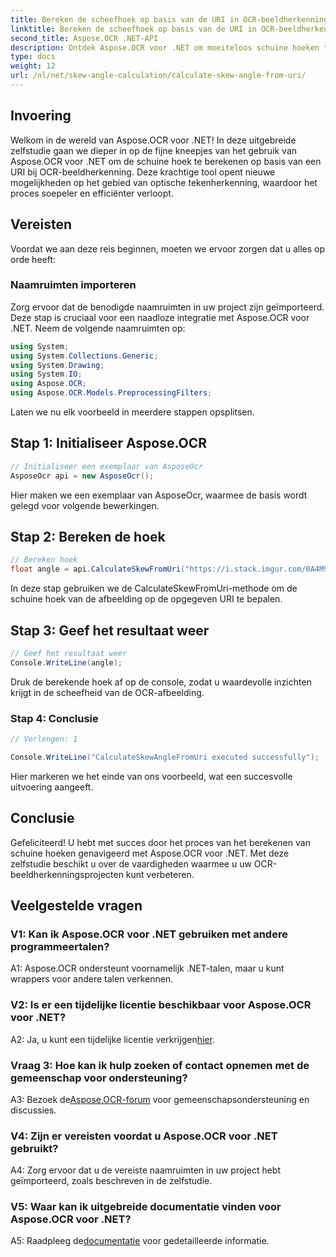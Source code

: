 ```yaml
---
title: Bereken de scheefhoek op basis van de URI in OCR-beeldherkenning
linktitle: Bereken de scheefhoek op basis van de URI in OCR-beeldherkenning
second_title: Aspose.OCR .NET-API
description: Ontdek Aspose.OCR voor .NET om moeiteloos schuine hoeken te berekenen bij OCR-beeldherkenning. Verbeter uw projecten met precisie en efficiëntie.
type: docs
weight: 12
url: /nl/net/skew-angle-calculation/calculate-skew-angle-from-uri/
---
```

## Invoering

Welkom in de wereld van Aspose.OCR voor .NET! In deze uitgebreide zelfstudie gaan we dieper in op de fijne kneepjes van het gebruik van Aspose.OCR voor .NET om de schuine hoek te berekenen op basis van een URI bij OCR-beeldherkenning. Deze krachtige tool opent nieuwe mogelijkheden op het gebied van optische tekenherkenning, waardoor het proces soepeler en efficiënter verloopt.

## Vereisten

Voordat we aan deze reis beginnen, moeten we ervoor zorgen dat u alles op orde heeft:

### Naamruimten importeren

Zorg ervoor dat de benodigde naamruimten in uw project zijn geïmporteerd. Deze stap is cruciaal voor een naadloze integratie met Aspose.OCR voor .NET. Neem de volgende naamruimten op:

```csharp
using System;
using System.Collections.Generic;
using System.Drawing;
using System.IO;
using Aspose.OCR;
using Aspose.OCR.Models.PreprocessingFilters;
```

Laten we nu elk voorbeeld in meerdere stappen opsplitsen.

## Stap 1: Initialiseer Aspose.OCR

```csharp
// Initialiseer een exemplaar van AsposeOcr
AsposeOcr api = new AsposeOcr();
```

Hier maken we een exemplaar van AsposeOcr, waarmee de basis wordt gelegd voor volgende bewerkingen.

## Stap 2: Bereken de hoek

```csharp
// Bereken hoek
float angle = api.CalculateSkewFromUri("https://i.stack.imgur.com/0A4M9.png");
```

In deze stap gebruiken we de CalculateSkewFromUri-methode om de schuine hoek van de afbeelding op de opgegeven URI te bepalen.

## Stap 3: Geef het resultaat weer

```csharp
// Geef het resultaat weer
Console.WriteLine(angle);
```

Druk de berekende hoek af op de console, zodat u waardevolle inzichten krijgt in de scheefheid van de OCR-afbeelding.

### Stap 4: Conclusie

```csharp
// Verlengen: 1

Console.WriteLine("CalculateSkewAngleFromUri executed successfully");
```

Hier markeren we het einde van ons voorbeeld, wat een succesvolle uitvoering aangeeft.

## Conclusie

Gefeliciteerd! U hebt met succes door het proces van het berekenen van schuine hoeken genavigeerd met Aspose.OCR voor .NET. Met deze zelfstudie beschikt u over de vaardigheden waarmee u uw OCR-beeldherkenningsprojecten kunt verbeteren.

## Veelgestelde vragen

### V1: Kan ik Aspose.OCR voor .NET gebruiken met andere programmeertalen?

A1: Aspose.OCR ondersteunt voornamelijk .NET-talen, maar u kunt wrappers voor andere talen verkennen.

### V2: Is er een tijdelijke licentie beschikbaar voor Aspose.OCR voor .NET?

 A2: Ja, u kunt een tijdelijke licentie verkrijgen[hier](https://purchase.aspose.com/temporary-license/).

### Vraag 3: Hoe kan ik hulp zoeken of contact opnemen met de gemeenschap voor ondersteuning?

 A3: Bezoek de[Aspose.OCR-forum](https://forum.aspose.com/c/ocr/16) voor gemeenschapsondersteuning en discussies.

### V4: Zijn er vereisten voordat u Aspose.OCR voor .NET gebruikt?

A4: Zorg ervoor dat u de vereiste naamruimten in uw project hebt geïmporteerd, zoals beschreven in de zelfstudie.

### V5: Waar kan ik uitgebreide documentatie vinden voor Aspose.OCR voor .NET?

 A5: Raadpleeg de[documentatie](https://reference.aspose.com/ocr/net/) voor gedetailleerde informatie.